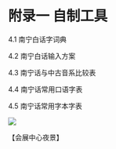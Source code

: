 # 附录一 自制工具

4.1 南宁白话字词典

4.2 南宁白话输入方案

4.3 南宁话与中古音系比较表

4.4 南宁话常用口语字表

4.5 南宁话常用字本字表

<!--
![](https://s2.ax1x.com/2019/10/29/KgxO39.jpg)
-->

![](https://leimaau.github.io/CDN/data-store/nanningPic/wuizin.jpg)

【会展中心夜景】
